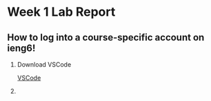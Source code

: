 # **Week 1 Lab Report**
## How to log into a course-specific account on ieng6!
  1. Download VSCode 

      [VSCode](https://code.visualstudio.com/download)
  
  2.       

